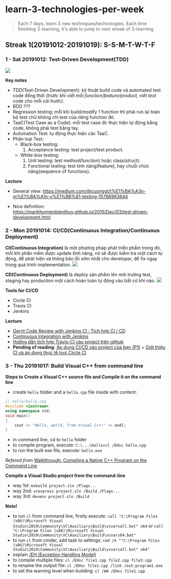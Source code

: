 # learn-3-technologies-per-week
> Each 7 days, learn 3 new techniques/technologies. Each time finishing 3-learning, it's able to jump to next streak of 3-learning.

## Streak 1(20191012-20191019): S-S-M-T-W-T-F

### 1 - Sat 20191012: Test-Driven Development(TDD)
![](https://upload.wikimedia.org/wikipedia/commons/0/0b/TDD_Global_Lifecycle.png)

**Key notes**
 - TDD(Test-Driven Development): kỹ thuật build code và automated test code đồng thời *(trước khi viết mỗi function/feature/product, viết test code cho mỗi cái trước)*.
 - BDD ???
 - Regression testing: mỗi khi build/modify 1 function thì phải run lại toàn bộ test chứ không chỉ test của riêng function đó.
 - TaaC(Test Case as a Code): mỗi test case đc thực hiện tự động bằng code, không phải test bằng tay.
 - Automation Test: tự động thực hiện các TaaC.
 - Phân loại Test:
    + Black-box testing:
        1. Acceptance testing: test project/test product.
    + White-box testing:
        1. Unit testing: test method(function) hoặc class(struct).
        2. Functional testing: test tính năng(feature), hay chuỗi chức năng(sequence of functions).

**Lecture**
 - General view: https://medium.com/@cuonggt/t%E1%BA%A3n-m%E1%BA%A1n-v%E1%BB%81-testing-15786963844

 - Nice definition: https://manhhomienbienthuy.github.io/2015/Dec/03/test-driven-development.html

### 2 - Mon 20191014: CI/CD(Continuous Integration/Continuous Deployment)

**CI(Continuous Integration)** là một phương pháp phát triển phầm trong đó, mỗi khi phần mềm được update tính năng, nó sẽ được kiểm tra một cách tự động, để phát hiện và thông báo lỗi sớm nhất cho developer, để fix ngay trong quá trình implementation.
![](https://viblo.asia/uploads/3ebb97df-6767-40dc-88ae-38cf392391f7.jpg)

**CD(Continuous Deployment)** là deploy sản phầm lên môi trường test, staging hay production một cách hoàn toàn tự động vào bất cứ khi nào.
![](https://viblo.asia/uploads/96d66313-9194-4e00-8f2d-d0e085135958.png)

**Tools for CI/CD**
 - Circle CI
 - Travis CI
 - Jenkins

**Lecture**
 - [Gerrit Code Review with Jenkins CI : Tích hợp CI / CD](https://viblo.asia/p/part-3-gerrit-code-review-with-jenkins-ci-tich-hop-ci-cd-eW65GYWOZDO#_vay-ci-cd-la-gi--2)
 - [Continuous Integration with Jenkins](https://viblo.asia/p/continuous-integration-with-jenkins-bai-1-gioi-thieu-ve-ci-va-jenkins-OeVKBggEZkW)
 - [Hướng dẫn tích hợp Travis-CI vào project trên github](https://toidicodedao.com/2015/09/15/huong-dan-tich-hop-travis-ci-vao-project-tren-github/)
 - **Pending of reading**: [Áp dụng CI/CD vào project của bạn (P1)](https://viblo.asia/p/ap-dung-cicd-vao-project-cua-ban-p1-gDVK2Q8e5Lj) + [Giới thiệu CI và áp dụng thực tế tool Circle CI](https://kipalog.com/posts/Gioi-thieu-CI-va-ap-dung-thuc-te-tool-Circle-CI)

### 3 - Thu 20191017: Build Visual C++ from command line

**Steps to Create a Visual C++ source file and Compile it on the command line**
 - create `hello` folder and a `hello.cpp` file inside with content:
```cpp
// hello/hello.cpp
#include <iostream>
using namespace std;
void main()
{
    cout << "Hello, world, from Visual C++!" << endl;
}
```
 - in command line, cd to `hello` folder
 - to compile program, execute: `C:\...\hello>cl /EHsc hello.cpp`
 - to run the built exe file, execute: `hello.exe`

*Refered from* [Walkthrough: Compiling a Native C++ Program on the Command Line](https://github.com/MicrosoftDocs/cpp-docs/blob/master/docs/build/walkthrough-compiling-a-native-cpp-program-on-the-command-line.md)

**Compile a Visual Studio project from the command-line**
 - way 1st: `msbuild project.sln /Flags...`
 - way 2nd: `vcexpress project.sln /Build /Flags...`
 - way 3rd: `devenv project.sln /Build `

**Note!**
 - to run `cl` from command line, firstly execute: `call "C:\Program Files (x86)\Microsoft Visual Studio\2019\Community\VC\Auxiliary\Build\vcvarsall.bat" x64` or `call "C:\Program Files (x86)\Microsoft Visual Studio\2019\Community\VC\Auxiliary\Build\vcvars64.bat"`
 - to run `cl` from cmder, add task to settings: `cmd /k ""C:\Program Files (x86)\Microsoft Visual Studio\2019\Community\VC\Auxiliary\Build\vcvarsall.bat" x64"`
 - explain [/EH (Exception Handling Model)](https://github.com/MicrosoftDocs/cpp-docs/blob/master/docs/build/reference/eh-exception-handling-model.md)
 - to compile multiple files: `cl /EHsc file1.cpp file2.cpp file3.cpp`
 - to rename the output file: `cl /EHsc file1.cpp /link /out:program1.exe`
 - to set the warning level when building: `cl /W4 /EHsc file1.cpp`


